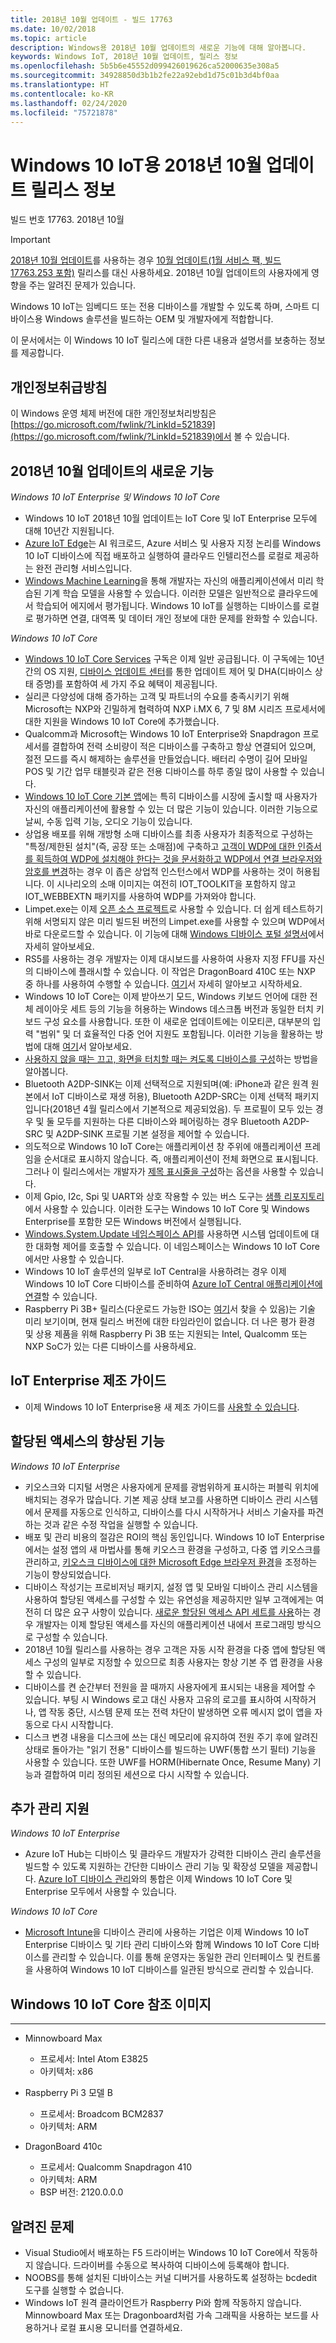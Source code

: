 ```yaml
---
title: 2018년 10월 업데이트 - 빌드 17763
ms.date: 10/02/2018
ms.topic: article
description: Windows용 2018년 10월 업데이트의 새로운 기능에 대해 알아봅니다.
keywords: Windows IoT, 2018년 10월 업데이트, 릴리스 정보
ms.openlocfilehash: 5b5b6e45552d099426019626ca52000635e308a5
ms.sourcegitcommit: 34928850d3b1b2fe22a92ebd1d75c01b3d4bf0aa
ms.translationtype: HT
ms.contentlocale: ko-KR
ms.lasthandoff: 02/24/2020
ms.locfileid: "75721878"
---
```

# <a name="october-2018-update-release-notes-for-windows-10-iot"></a>Windows 10 IoT용 2018년 10월 업데이트 릴리스 정보
빌드 번호 17763. 2018년 10월

> [!IMPORTANT]
> [ 2018년 10월 업데이트](https://docs.microsoft.com/windows/iot-core/release-notes/commercial/october2018update)를 사용하는 경우 [10월 업데이트(1월 서비스 팩, 빌드 17763.253 포함)](https://docs.microsoft.com/windows/iot-core/release-notes/commercial/17763) 릴리스를 대신 사용하세요. 2018년 10월 업데이트의 사용자에게 영향을 주는 알려진 문제가 있습니다. 

Windows 10 IoT는 임베디드 또는 전용 디바이스를 개발할 수 있도록 하며, 스마트 디바이스용 Windows 솔루션을 빌드하는 OEM 및 개발자에게 적합합니다.

이 문서에서는 이 Windows 10 IoT 릴리스에 대한 다른 내용과 설명서를 보충하는 정보를 제공합니다.

## <a name="privacy-statement"></a>개인정보취급방침

이 Windows 운영 체제 버전에 대한 개인정보처리방침은 [https://go.microsoft.com/fwlink/?LinkId=521839](https://go.microsoft.com/fwlink/?LinkId=521839)에서 볼 수 있습니다.

## <a name="whats-new-in-october-2018-update"></a>2018년 10월 업데이트의 새로운 기능

_Windows 10 IoT Enterprise 및 Windows 10 IoT Core_
* Windows 10 IoT 2018년 10월 업데이트는 IoT Core 및 IoT Enterprise 모두에 대해 10년간 지원됩니다.
* [Azure IoT Edge](https://docs.microsoft.com/azure/iot-edge/quickstart)는 AI 워크로드, Azure 서비스 및 사용자 지정 논리를 Windows 10 IoT 디바이스에 직접 배포하고 실행하여 클라우드 인텔리전스를 로컬로 제공하는 완전 관리형 서비스입니다.
* [Windows Machine Learning](https://docs.microsoft.com/windows/ai/)을 통해 개발자는 자신의 애플리케이션에서 미리 학습된 기계 학습 모델을 사용할 수 있습니다. 이러한 모델은 일반적으로 클라우드에서 학습되어 에지에서 평가됩니다. Windows 10 IoT를 실행하는 디바이스를 로컬로 평가하면 연결, 대역폭 및 데이터 개인 정보에 대한 문제를 완화할 수 있습니다.  

_Windows 10 IoT Core_
* [Windows 10 IoT Core Services](https://docs.microsoft.com/windows-hardware/manufacture/iot/iotcoreservicesoverview) 구독은 이제 일반 공급됩니다. 이 구독에는 10년간의 OS 지원, [디바이스 업데이트 센터](https://docs.microsoft.com/windows-hardware/service/iot/using-device-update-center)를 통한 업데이트 제어 및 DHA(디바이스 상태 증명)를 포함하여 세 가지 주요 혜택이 제공됩니다.
* 실리콘 다양성에 대해 증가하는 고객 및 파트너의 수요를 충족시키기 위해 Microsoft는 NXP와 긴밀하게 협력하여 NXP i.MX 6, 7 및 8M 시리즈 프로세서에 대한 지원을 Windows 10 IoT Core에 추가했습니다. 
* Qualcomm과 Microsoft는 Windows 10 IoT Enterprise와 Snapdragon 프로세서를 결합하여 전력 소비량이 적은 디바이스를 구축하고 항상 연결되어 있으며, 절전 모드를 즉시 해제하는 솔루션을 만들었습니다. 배터리 수명이 길어 모바일 POS 및 기간 업무 태블릿과 같은 전용 디바이스를 하루 종일 많이 사용할 수 있습니다. 
* [Windows 10 IoT Core 기본 앱](https://docs.microsoft.com/windows/iot-core/develop-your-app/iotcoredefaultapp)에는 특히 디바이스를 시장에 출시할 때 사용자가 자신의 애플리케이션에 활용할 수 있는 더 많은 기능이 있습니다. 이러한 기능으로 날씨, 수동 입력 기능, 오디오 기능이 있습니다. 
* 상업용 배포를 위해 개방형 소매 디바이스를 최종 사용자가 최종적으로 구성하는 "특정/제한된 설치"(즉, 공장 또는 소매점)에 구축하고 [고객이 WDP에 대한 인증서를 획득하여 WDP에 설치해야 한다는 것을 문서화하고 WDP에서 연결 브라우저와 암호를 변경](https://docs.microsoft.com/windows/uwp/debug-test-perf/device-portal-ssl)하는 경우 이 좁은 상업적 인스턴스에서 WDP를 사용하는 것이 허용됩니다. 이 시나리오의 소매 이미지는 여전히 IOT_TOOLKIT을 포함하지 않고 IOT_WEBBEXTN 패키지를 사용하여 WDP를 가져와야 합니다. 
* Limpet.exe는 이제 [오픈 소스 프로젝트](https://github.com/ms-iot/azure-dm-client)로 사용할 수 있습니다. 더 쉽게 테스트하기 위해 서명되지 않은 미리 빌드된 버전의 Limpet.exe를 사용할 수 있으며 WDP에서 바로 다운로드할 수 있습니다. 이 기능에 대해 [Windows 디바이스 포털 설명서](https://docs.microsoft.com/windows/iot-core/manage-your-device/deviceportal)에서 자세히 알아보세요.  
* RS5를 사용하는 경우 개발자는 이제 대시보드를 사용하여 사용자 지정 FFU를 자신의 디바이스에 플래시할 수 있습니다. 이 작업은 DragonBoard 410C 또는 NXP 중 하나를 사용하여 수행할 수 있습니다. [여기](https://docs.microsoft.com/windows/iot-core/tutorials/quickstarter/devicesetup)서 자세히 알아보고 시작하세요.
* Windows 10 IoT Core는 이제 받아쓰기 모드, Windows 키보드 언어에 대한 전체 레이아웃 세트 등의 기능을 허용하는 Windows 데스크톱 버전과 동일한 터치 키보드 구성 요소를 사용합니다. 또한 이 새로운 업데이트에는 이모티콘, 대부분의 입력 "범위" 및 더 효율적인 다중 언어 지원도 포함됩니다. 이러한 기능을 활용하는 방법에 대해 [여기](https://docs.microsoft.com/windows/iot-core/develop-your-app/onscreenkeyboard)서 알아보세요.
* [사용하지 않을 때는 끄고, 화면을 터치할 때는 켜도록 디바이스를 구성](https://docs.microsoft.com/windows/iot-core/learn-about-hardware/wakeontouch)하는 방법을 알아봅니다.
* Bluetooth A2DP-SINK는 이제 선택적으로 지원되며(예: iPhone과 같은 원격 원본에서 IoT 디바이스로 재생 허용), Bluetooth A2DP-SRC는 이제 선택적 패키지입니다(2018년 4월 릴리스에서 기본적으로 제공되었음). 두 프로필이 모두 있는 경우 및 둘 모두를 지원하는 다른 디바이스와 페어링하는 경우 Bluetooth A2DP-SRC 및 A2DP-SINK 프로필 기본 설정을 제어할 수 있습니다. 
* 의도적으로 Windows 10 IoT Core는 애플리케이션 창 주위에 애플리케이션 프레임을 순서대로 표시하지 않습니다. 즉, 애플리케이션이 전체 화면으로 표시됩니다. 그러나 이 릴리스에서는 개발자가 [제목 표시줄을 구성](https://docs.microsoft.com/windows/iot-core/develop-your-app/signindialogtitlebars)하는 옵션을 사용할 수 있습니다.
* 이제 Gpio, I2c, Spi 및 UART와 상호 작용할 수 있는 버스 도구는 [샘플 리포지토리](https://github.com/Microsoft/Windows-iotcore-samples/tree/master/BusTools)에서 사용할 수 있습니다. 이러한 도구는 Windows 10 IoT Core 및 Windows Enterprise를 포함한 모든 Windows 버전에서 실행됩니다. 
* [Windows.System.Update 네임스페이스 API](https://docs.microsoft.com/uwp/api/windows.system.update)를 사용하면 시스템 업데이트에 대한 대화형 제어를 호출할 수 있습니다. 이 네임스페이스는 Windows 10 IoT Core에서만 사용할 수 있습니다.
* Windows 10 IoT 솔루션의 일부로 IoT Central을 사용하려는 경우 이제 Windows 10 IoT Core 디바이스를 준비하여 [Azure IoT Central 애플리케이션에 연결](https://docs.microsoft.com/azure/iot-central/howto-connect-windowsiotcore)할 수 있습니다. 
* Raspberry Pi 3B+ 릴리스(다운로드 가능한 ISO는 [여기](https://go.microsoft.com/fwlink/?LinkID=708576)서 찾을 수 있음)는 기술 미리 보기이며, 현재 릴리스 버전에 대한 타임라인이 없습니다. 더 나은 평가 환경 및 상용 제품을 위해 Raspberry Pi 3B 또는 지원되는 Intel, Qualcomm 또는 NXP SoC가 있는 다른 디바이스를 사용하세요. 

## <a name="iot-enterprise-manufacturing-guide"></a>IoT Enterprise 제조 가이드

* 이제 Windows 10 IoT Enterprise용 새 제조 가이드를 [사용할 수 있습니다](https://docs.microsoft.com/windows-hardware/manufacture/desktop/iot-ent-overview). 

## <a name="improvements-in-assigned-access"></a>할당된 액세스의 향상된 기능 

_Windows 10 IoT Enterprise_

* 키오스크와 디지털 서명은 사용자에게 문제를 광범위하게 표시하는 퍼블릭 위치에 배치되는 경우가 많습니다. 기본 제공 상태 보고를 사용하면 디바이스 관리 시스템에서 문제를 자동으로 인식하고, 디바이스를 다시 시작하거나 서비스 기술자를 파견하는 것과 같은 수정 작업을 실행할 수 있습니다. 
* 배포 및 관리 비용의 절감은 ROI의 핵심 동인입니다. Windows 10 IoT Enterprise에서는 설정 앱의 새 마법사를 통해 키오스크 환경을 구성하고, 다중 앱 키오스크를 관리하고, [키오스크 디바이스에 대한 Microsoft Edge 브라우저 환경](https://docs.microsoft.com/microsoft-edge/deploy/microsoft-edge-kiosk-mode-deploy)을 조정하는 기능이 향상되었습니다.
* 디바이스 작성기는 프로비저닝 패키지, 설정 앱 및 모바일 디바이스 관리 시스템을 사용하여 할당된 액세스를 구성할 수 있는 유연성을 제공하지만 일부 고객에게는 여전히 더 많은 요구 사항이 있습니다. [새로운 할당된 액세스 API 세트를 사용](https://docs.microsoft.com/uwp/api/windows.system.userprofile.assignedaccesssettings)하는 경우 개발자는 이제 할당된 액세스를 자신의 애플리케이션 내에서 프로그래밍 방식으로 구성할 수 있습니다.
* 2018년 10월 릴리스를 사용하는 경우 고객은 자동 시작 환경을 다중 앱에 할당된 액세스 구성의 일부로 지정할 수 있으므로 최종 사용자는 항상 기본 주 앱 환경을 사용할 수 있습니다.
* 디바이스를 켠 순간부터 전원을 끌 때까지 사용자에게 표시되는 내용을 제어할 수 있습니다. 부팅 시 Windows 로고 대신 사용자 고유의 로고를 표시하여 시작하거나, 앱 작동 중단, 시스템 문제 또는 전력 차단이 발생하면 오류 메시지 없이 앱을 자동으로 다시 시작합니다. 
* 디스크 변경 내용을 디스크에 쓰는 대신 메모리에 유지하여 전원 주기 후에 알려진 상태로 돌아가는 "읽기 전용" 디바이스를 빌드하는 UWF(통합 쓰기 필터) 기능을 사용할 수 있습니다. 또한 UWF를 HORM(Hibernate Once, Resume Many) 기능과 결합하여 미리 정의된 세션으로 다시 시작할 수 있습니다. 


## <a name="more-management-support"></a>추가 관리 지원

_Windows 10 IoT Enterprise_
* Azure IoT Hub는 디바이스 및 클라우드 개발자가 강력한 디바이스 관리 솔루션을 빌드할 수 있도록 지원하는 간단한 디바이스 관리 기능 및 확장성 모델을 제공합니다. [Azure IoT 디바이스 관리](https://docs.microsoft.com/windows/iot-core/manage-your-device/azureiotdm)와의 통합은 이제 Windows 10 IoT Core 및 Enterprise 모두에서 사용할 수 있습니다. 

_Windows 10 IoT Core_
* [Microsoft Intune](https://www.microsoft.com/cloud-platform/microsoft-intune)을 디바이스 관리에 사용하는 기업은 이제 Windows 10 IoT Enterprise 디바이스 및 기타 관리 디바이스와 함께 Windows 10 IoT Core 디바이스를 관리할 수 있습니다. 이를 통해 운영자는 동일한 관리 인터페이스 및 컨트롤을 사용하여 Windows 10 IoT 디바이스를 일관된 방식으로 관리할 수 있습니다. 


## <a name="windows-10-iot-core-reference-images"></a>Windows 10 IoT Core 참조 이미지
___ 
* Minnowboard Max
  * 프로세서: Intel Atom E3825
  * 아키텍처: x86

* Raspberry Pi 3 모델 B
  * 프로세서: Broadcom BCM2837
  * 아키텍처: ARM

* DragonBoard 410c
  * 프로세서: Qualcomm Snapdragon 410
  * 아키텍처: ARM
  * BSP 버전: 2120.0.0.0


## <a name="known-issues"></a>알려진 문제
* Visual Studio에서 배포하는 F5 드라이버는 Windows 10 IoT Core에서 작동하지 않습니다. 드라이버를 수동으로 복사하여 디바이스에 등록해야 합니다.
* NOOBS를 통해 설치된 디바이스는 커널 디버거를 사용하도록 설정하는 bcdedit 도구를 실행할 수 없습니다.
* Windows IoT 원격 클라이언트가 Raspberry Pi와 함께 작동하지 않습니다. Minnowboard Max 또는 Dragonboard처럼 가속 그래픽을 사용하는 보드를 사용하거나 로컬 표시용 모니터를 연결하세요.
